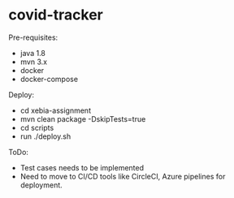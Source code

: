 # covid-tracker

Pre-requisites:
- java 1.8
- mvn 3.x
- docker
- docker-compose

Deploy:
- cd xebia-assignment 
- mvn clean package -DskipTests=true
- cd scripts
- run ./deploy.sh

ToDo:
- Test cases needs to be implemented
- Need to move to CI/CD tools like CircleCI, Azure pipelines for deployment.